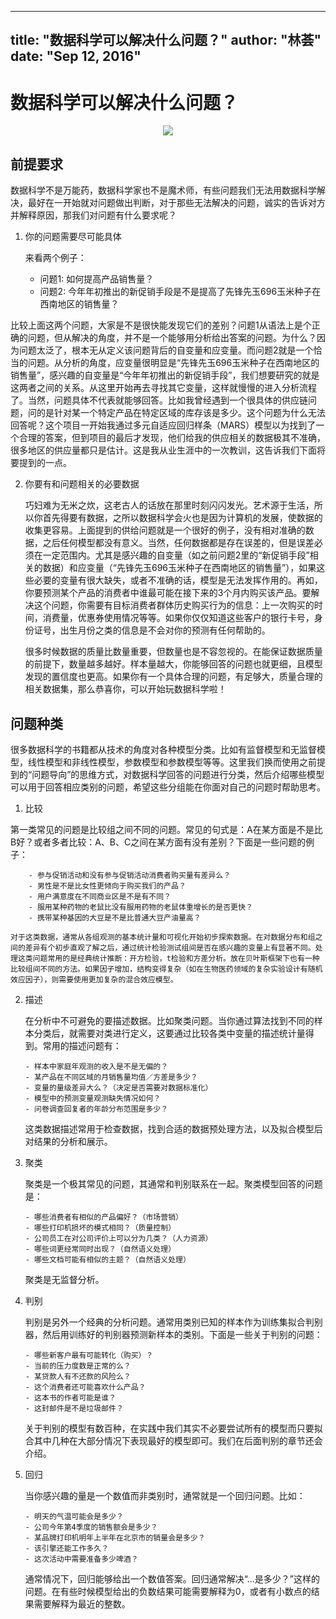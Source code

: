  ---
 title: "数据科学可以解决什么问题？"
 author: "林荟"
 date: "Sep 12, 2016"
  ---
  
# 数据科学可以解决什么问题？
  
 
 <p align="center">
   <img src="http://linhui.org/images/Jokes/jokeBayes.png"   />
 </p>
 
## 前提要求
 
 数据科学不是万能药，数据科学家也不是魔术师，有些问题我们无法用数据科学解决，最好在一开始就对问题做出判断，对于那些无法解决的问题，诚实的告诉对方并解释原因，那我们对问题有什么要求呢？
 
 1. 你的问题需要尽可能具体
 
      来看两个例子：
 
       - 问题1: 如何提高产品销售量？
       - 问题2: 今年年初推出的新促销手段是不是提高了先锋先玉696玉米种子在西南地区的销售量？
 
  比较上面这两个问题，大家是不是很快能发现它们的差别？问题1从语法上是个正确的问题，但从解决的角度，并不是一个能够用分析给出答案的问题。为什么？因为问题太泛了，根本无从定义该问题背后的自变量和应变量。而问题2就是一个恰当的问题。从分析的角度，应变量很明显是“先锋先玉696玉米种子在西南地区的销售量”，感兴趣的自变量是“今年年初推出的新促销手段”，我们想要研究的就是这两者之间的关系。从这里开始再去寻找其它变量，这样就慢慢的进入分析流程了。当然，问题具体不代表就能够回答。比如我曾经遇到一个很具体的供应链问题，问的是针对某一个特定产品在特定区域的库存该是多少。这个问题为什么无法回答呢？这个项目一开始我通过多元自适应回归样条（MARS）模型以为找到了一个合理的答案，但到项目的最后才发现，他们给我的供应相关的数据极其不准确，很多地区的供应量都只是估计。这是我从业生涯中的一次教训，这告诉我们下面将要提到的一点。
 
 2. 你要有和问题相关的必要数据
 
       巧妇难为无米之炊，这老古人的话放在那里时刻闪闪发光。艺术源于生活，所以你首先得要有数据，之所以数据科学会火也是因为计算机的发展，使数据的收集更容易。上面提到的供给问题就是一个很好的例子，没有相对准确的数据，之后任何模型都没有意义。当然，任何数据都是存在误差的，但是误差必须在一定范围内。尤其是感兴趣的自变量（如之前问题2里的“新促销手段”相关的数据）和应变量（“先锋先玉696玉米种子在西南地区的销售量”），如果这些必要的变量有很大缺失，或者不准确的话，模型是无法发挥作用的。再如，你要预测某个产品的消费者中谁最可能在接下来的3个月内购买该产品。要解决这个问题，你需要有目标消费者群体历史购买行为的信息：上一次购买的时间，消费量，优惠券使用情况等等。如果你仅仅知道这些客户的银行卡号，身份证号，出生月份之类的信息是不会对你的预测有任何帮助的。
 
       很多时候数据的质量比数量重要，但数量也是不容忽视的。在能保证数据质量的前提下，数量越多越好。样本量越大，你能够回答的问题也就更细，且模型发现的置信度也更高。如果你有一个具体合理的问题，有足够大，质量合理的相关数据集，那么恭喜你，可以开始玩数据科学啦！
 
## 问题种类
 
 很多数据科学的书籍都从技术的角度对各种模型分类。比如有监督模型和无监督模型，线性模型和非线性模型，参数模型和参数模型等等。这里我们换而使用之前提到的“问题导向”的思维方式，对数据科学回答的问题进行分类，然后介绍哪些模型可以用于回答相应类别的问题，希望这些分组能在你面对自己的问题时帮助思考。
 
 1. 比较
 
  第一类常见的问题是比较组之间不同的问题。常见的句式是：A在某方面是不是比B好？或者多者比较：A、B、C之间在某方面有没有差别？下面是一些问题的例子：
 
        - 参与促销活动和没有参与促销活动消费者购买量有差异么？
        - 男性是不是比女性更倾向于购买我们的产品？
        - 用户满意度在不同商业区是不是有不同？
        - 服用某种药物的老鼠比没有服用药物的老鼠体重增长的是否更快？
        - 携带某种基因的大豆是不是比普通大豆产油量高？
        
    对于这类数据，通常从各组观测的基本统计量和可视化开始初步探索数据。在对数据分布和组之间的差异有个初步直观了解之后，通过统计检验测试组间是否在感兴趣的变量上有显著不同。处理这类问题常用的是经典统计推断：开方检验，t检验和方差分析。放在贝叶斯框架下也有一种比较组间不同的方法。如果因子增加，结构变得复杂（如在生物医药领域的复杂实验设计有随机效应因子），则需要使用更加复杂的混合效应模型。
 
 2. 描述
 
    在分析中不可避免的要描述数据。比如聚类问题。当你通过算法找到不同的样本分类后，就需要对类进行定义，这要通过比较各类中变量的描述统计量得到。常用的描述问题有：
 
        - 样本中家庭年观测的收入是不是无偏的？
        - 某产品在不同区域的月销售量均值／方差是多少？
        - 变量的量级差异大么？（决定是否需要对数据标准化）
        - 模型中的预测变量观测缺失情况如何？
        - 问卷调查回复者的年龄分布范围是多少？
        
    这类数据描述常用于检查数据，找到合适的数据预处理方法，以及拟合模型后对结果的分析和展示。
 
 3. 聚类
 
    聚类是一个极其常见的问题，其通常和判别联系在一起。聚类模型回答的问题是：
 
        - 哪些消费者有相似的产品偏好？（市场营销）
        - 哪些打印机损坏的模式相同？（质量控制）
        - 公司员工在对公司评价上可以分为几类？（人力资源）
        - 哪些词更经常同时出现？（自然语义处理）
        - 哪些文档可能有相似的主题？（自然语义处理）
 
    聚类是无监督分析。
 
 4. 判别
 
    判别是另外一个经典的分析问题。通常用类别已知的样本作为训练集拟合判别器，然后用训练好的判别器预测新样本的类别。下面是一些关于判别的问题：
 
        - 哪些新客户最有可能转化（购买）？
        - 当前的压力度数是正常的么？
        - 某贷款人有不还款的风险么？
        - 这个消费者还可能喜欢什么产品？
        - 这本书的作者可能是谁？
        - 这封邮件是不是垃圾邮件？
 
    关于判别的模型有数百种，在实践中我们其实不必要尝试所有的模型而只要拟合其中几种在大部分情况下表现最好的模型即可。我们在后面判别的章节还会介绍。
 
 5. 回归
 
    当你感兴趣的量是一个数值而非类别时，通常就是一个回归问题。比如：
 
        - 明天的气温可能会是多少？
        - 公司今年第4季度的销售额会是多少？
        - 某品牌打印机明年上半年在北京市的销量会是多少？
        - 该引擎还能工作多久？
        - 这次活动中需要准备多少啤酒？
        
    通常情况下，回归能够给出一个数值答案。回归通常解决“...是多少？”这样的问题。在有些时候模型给出的负数结果可能需要解释为0，或者有小数点的结果需要解释为最近的整数。
